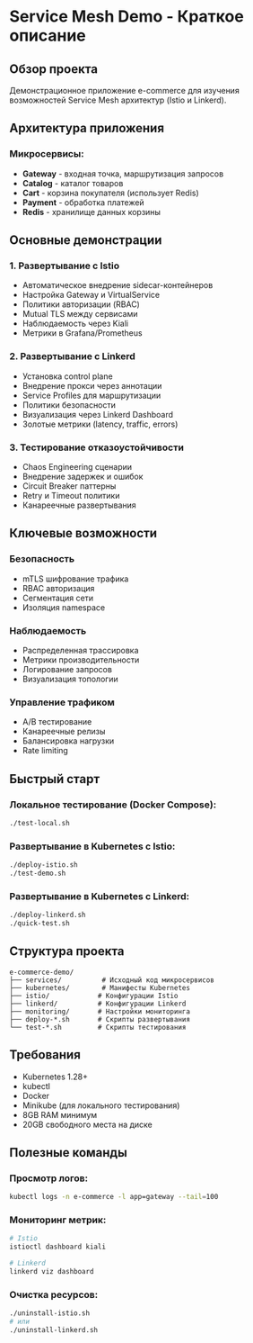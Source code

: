 # Service Mesh Demo - Краткое описание

## Обзор проекта

Демонстрационное приложение e-commerce для изучения возможностей Service Mesh архитектур (Istio и Linkerd).

## Архитектура приложения

### Микросервисы:
- **Gateway** - входная точка, маршрутизация запросов
- **Catalog** - каталог товаров
- **Cart** - корзина покупателя (использует Redis)
- **Payment** - обработка платежей
- **Redis** - хранилище данных корзины

## Основные демонстрации

### 1. Развертывание с Istio
- Автоматическое внедрение sidecar-контейнеров
- Настройка Gateway и VirtualService
- Политики авторизации (RBAC)
- Mutual TLS между сервисами
- Наблюдаемость через Kiali
- Метрики в Grafana/Prometheus

### 2. Развертывание с Linkerd
- Установка control plane
- Внедрение прокси через аннотации
- Service Profiles для маршрутизации
- Политики безопасности
- Визуализация через Linkerd Dashboard
- Золотые метрики (latency, traffic, errors)

### 3. Тестирование отказоустойчивости
- Chaos Engineering сценарии
- Внедрение задержек и ошибок
- Circuit Breaker паттерны
- Retry и Timeout политики
- Канареечные развертывания

## Ключевые возможности

### Безопасность
- mTLS шифрование трафика
- RBAC авторизация
- Сегментация сети
- Изоляция namespace

### Наблюдаемость
- Распределенная трассировка
- Метрики производительности
- Логирование запросов
- Визуализация топологии

### Управление трафиком
- A/B тестирование
- Канареечные релизы
- Балансировка нагрузки
- Rate limiting

## Быстрый старт

### Локальное тестирование (Docker Compose):
```bash
./test-local.sh
```

### Развертывание в Kubernetes с Istio:
```bash
./deploy-istio.sh
./test-demo.sh
```

### Развертывание в Kubernetes с Linkerd:
```bash
./deploy-linkerd.sh
./quick-test.sh
```

## Структура проекта

```
e-commerce-demo/
├── services/          # Исходный код микросервисов
├── kubernetes/        # Манифесты Kubernetes
├── istio/            # Конфигурации Istio
├── linkerd/          # Конфигурации Linkerd
├── monitoring/       # Настройки мониторинга
├── deploy-*.sh       # Скрипты развертывания
└── test-*.sh         # Скрипты тестирования
```

## Требования

- Kubernetes 1.28+
- kubectl
- Docker
- Minikube (для локального тестирования)
- 8GB RAM минимум
- 20GB свободного места на диске

## Полезные команды

### Просмотр логов:
```bash
kubectl logs -n e-commerce -l app=gateway --tail=100
```

### Мониторинг метрик:
```bash
# Istio
istioctl dashboard kiali

# Linkerd
linkerd viz dashboard
```

### Очистка ресурсов:
```bash
./uninstall-istio.sh
# или
./uninstall-linkerd.sh
```